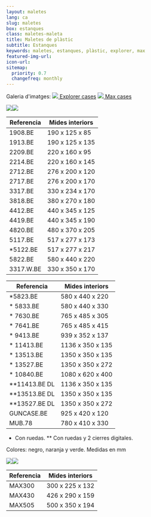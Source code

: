 ```yaml
---
layout: maletes
lang: ca
slug: maletes
box: estanques
class: maletes-maleta
title: Maletes de plàstic
subtitle: Estanques
keywords: maletes, estanques, plàstic, explorer, max
featured-img-url:
icon-url: 
sitemap:
  priority: 0.7
  changefreq: monthly
--- 
```


<p> Galeria d'imatges: 
  <a href="#estanques-explorer" class="btn btn-primary"><img src="{{ site.base_url }}/assets/img/01-thumbnail-box-fort-maletes-plastic-estanques-icon-explorer-cases.jpg"> Explorer cases</a>
  <a href="#estanques-max" class="btn btn-primary"><img src="{{ site.base_url }}/assets/img/01-thumbnail-box-fort-maletes-plastic-estanques-icon-max-cases.jpg"> Max cases</a>
</p>

<p class="text-center"><img src="{{ site.base_url }}/assets/img/01-thumbnail-box-fort-maletes-plastic-estanques-logo-explorer-cases.jpg"><img src="{{ site.base_url }}/assets/img/01-thumbnail-box-fort-maletes-plastic-estanques-explorer-cases-4820.jpg"></p>

Referencia|Mides interiors
--- | --- 
1908.BE|190 x 125 x 85
1913.BE|190 x 125 x 135
2209.BE|220 x 160 x 95
2214.BE|220 x 160 x 145
2712.BE|276 x 200 x 120
2717.BE|276 x 200 x 170
3317.BE|330 x 234 x 170
3818.BE|380 x 270 x 180
4412.BE|440 x 345 x 125
4419.BE|440 x 345 x 190
4820.BE|480 x 370 x 205
5117.BE|517 x 277 x 173
*5122.BE|517 x 277 x 217
5822.BE|580 x 440 x 220
3317.W.BE|330 x 350 x 170

Referencia|Mides interiors
--- | ---
*5823.BE|580 x 440 x 220
* 5833.BE|580 x 440 x 330
* 7630.BE|765 x 485 x 305
* 7641.BE|765 x 485 x 415
* 9413.BE|939 x 352 x 137
* 11413.BE|1136 x 350 x 135
* 13513.BE|1350 x 350 x 135
* 13527.BE|1350 x 350 x 272
* 10840.BE|1080 x 620 x 400
**11413.BE DL|1136 x 350 x 135
**13513.BE DL|1350 x 350 x 135
**13527.BE DL|1350 x 350 x 272
GUNCASE.BE|925 x 420 x 120
MUB.78|780 x 410 x 330

* Con ruedas. ** Con ruedas y 2 cierres digitales.

Colores: negro, naranja y verde. Medidas en mm

<p class="text-center"><img src="{{ site.base_url }}/assets/img/01-thumbnail-box-fort-maletes-plastic-estanques-logo-max-cases.jpg"><img src="{{ site.base_url }}/assets/img/01-thumbnail-box-fort-maletes-plastic-estanques-max-cases.jpg"></p>

Referencia|Mides interiors
--- | ---
MAX300|300 x 225 x 132
MAX430|426 x 290 x 159
MAX505|500 x 350 x 194
